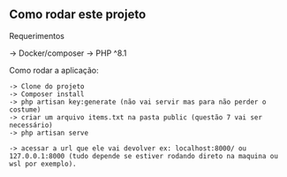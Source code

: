 
## Como rodar este projeto

Requerimentos

 -> Docker/composer
 -> PHP ^8.1

Como rodar a aplicação:

    -> Clone do projeto
    -> Composer install
    -> php artisan key:generate (não vai servir mas para não perder o costume)
    -> criar um arquivo items.txt na pasta public (questão 7 vai ser necessário)
    -> php artisan serve

    -> acessar a url que ele vai devolver ex: localhost:8000/ ou 127.0.0.1:8000 (tudo depende se estiver rodando direto na maquina ou wsl por exemplo).